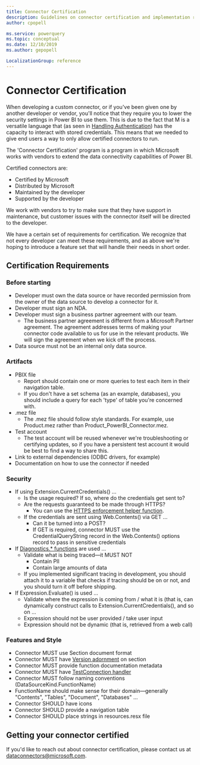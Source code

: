 ```yaml
---
title: Connector Certification
description: Guidelines on connector certification and implementation requirements
author: cpopell

ms.service: powerquery
ms.topic: conceptual
ms.date: 12/10/2019
ms.author: gepopell

LocalizationGroup: reference
---
```


# Connector Certification

When developing a custom connector, or if you've been given one by another developer or vendor, you'll notice that they require you to lower the security settings in Power BI to use them. This is due to the fact that M is a versatile language that (as seen in [Handling Authentication](HandlingAuthentication.md)) has the capacity to interact with stored credentials. This means that we needed to give end users a way to only allow certified connectors to run.

The 'Connector Certification' program is a program in which Microsoft works with vendors to extend the data connectivity capabilities of Power BI.

Certified connectors are:

* Certified by Microsoft
* Distributed by Microsoft
* Maintained by the developer
* Supported by the developer

We work with vendors to try to make sure that they have support in maintenance, but customer issues with the connector itself will be directed to the developer.

We have a certain set of requirements for certification. We recognize that not every developer can meet these requirements, and as above we're hoping to introduce a feature set that will handle their needs in short order.

## Certification Requirements

### Before starting
* Developer must own the data source or have recorded permission from the owner of the data source to develop a connector for it.
* Developer must sign an NDA.
* Developer must sign a business partner agreement with our team.
  * The business partner agreement is different from a Microsoft Partner agreement. The agreement addresses terms of making your connector code available to us for use in the relevant products. We will sign the agreement when we kick off the process.
* Data source must not be an internal only data source.
  
### Artifacts
* PBIX file
  * Report should contain one or more queries to test each item in their navigation table.
  * If you don't have a set schema (as an example, databases), you should include a query for each 'type' of table you're concerned with.
* .mez file
  * The .mez file should follow style standards. For example, use Product.mez rather than Product_PowerBI_Connector.mez.
* Test account
  * The test account will be reused whenever we're troubleshooting or certifying updates, so if you have a persistent test account it would be best to find a way to share this.
* Link to external dependencies (ODBC drivers, for example)
* Documentation on how to use the connector if needed
 
### Security
* If using Extension.CurrentCredentials() …
  * Is the usage required? If so, where do the credentials get sent to?
  * Are the requests guaranteed to be made through HTTPS?
    * You can use the [HTTPS enforcement helper function](HelperFunctions.md#validateurlscheme).
  * If the credentials are sent using Web.Contents() via GET …
    * Can it be turned into a POST?
    * If GET is required, connector MUST use the CredentialQueryString record in the Web.Contents() options record to pass in sensitive credentials
* If [Diagnostics.* functions](https://docs.microsoft.com/en-us/powerquery-m/diagnostics-trace) are used …
  * Validate what is being traced&mdash;it MUST NOT
    * Contain PII
    * Contain large amounts of data
  * If you implemented significant tracing in development, you should attach it to a variable that checks if tracing should be on or not, and you should turn it off before shipping.
* If Expression.Evaluate() is used …
  * Validate where the expression is coming from / what it is (that is, can dynamically construct calls to Extension.CurrentCredentials(), and so on …
  * Expression should not be user provided / take user input
  * Expression should not be dynamic (that is, retrieved from a web call)
  
### Features and Style
* Connector MUST use Section document format
* Connector MUST have [Version adornment](HandlingVersioning.md) on section
* Connector MUST provide function documentation metadata
* Connector MUST have [TestConnection handler](HandlingGatewaySupport.md)
* Connector MUST follow naming conventions (DataSourceKind.FunctionName)
* FunctionName should make sense for their domain&mdash;generally "Contents", "Tables", "Document", "Databases" …
* Connector SHOULD have icons
* Connector SHOULD provide a navigation table
* Connector SHOULD place strings in resources.resx file

## Getting your connector certified

If you'd like to reach out about connector certification, please contact us at dataconnectors@microsoft.com.
